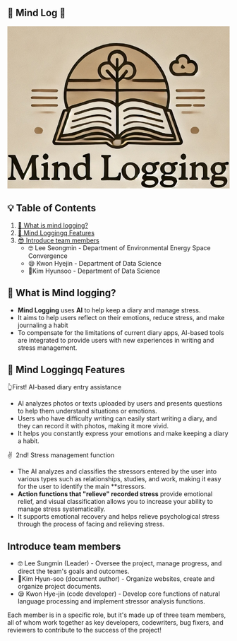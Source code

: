 ## 📓 Mind Log 📓
![title](https://github.com/dltjdas2000/Mind-Logging/blob/main/logoImage.jpg)
## 💡 Table of Contents

1. [🙌 What is mind logging?](#-what-is-mind-logging)
2. [🙋 Mind Loggingq Features](#-mind-loggingq-features)
3. [😎 Introduce team members](#introduce-team-members)
    - 🤓 Lee Seongmin - Department of Environmental Energy Space Convergence
    - 😪 Kwon Hyejin - Department of Data Science
    - 🫥Kim Hyunsoo - Department of Data Science

## 🙌 What is Mind logging?
- **Mind Logging** uses **AI** to help keep a diary and manage stress.
- It aims to help users reflect on their emotions, reduce stress, and make journaling a habit
- To compensate for the limitations of current diary apps, AI-based tools are integrated to provide users with new experiences in writing and stress management.


## 🙋 Mind Loggingq Features
👆First! AI-based diary entry assistance

- AI analyzes photos or texts uploaded by users and presents questions to help them understand situations or emotions.
- Users who have difficulty writing can easily start writing a diary, and they can record it with photos, making it more vivid.
- It helps you constantly express your emotions and make keeping a diary a habit.

✌ ️ 2nd! Stress management function
- The AI analyzes and classifies the stressors entered by the user into various types such as relationships, studies, and work, making it easy for the user to identify the main **stressors.
- **Action functions that "relieve" recorded stress** provide emotional relief, and visual classification allows you to increase your ability to manage stress systematically.
- It supports emotional recovery and helps relieve psychological stress through the process of facing and relieving stress.



## Introduce team members
- 🤓 Lee Sungmin (Leader) -
Oversee the project, manage progress, and direct the team's goals and outcomes.
- 🫥Kim Hyun-soo (document author) -
Organize websites, create and organize project documents.
- 😪 Kwon Hye-jin (code developer) -
Develop core functions of natural language processing and implement stressor analysis functions.

Each member is in a specific role, but it's made up of three team members, all of whom work together as key developers, codewriters, bug fixers, and reviewers to contribute to the success of the project!

